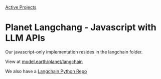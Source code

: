 [Active Projects](https://model.earth/projects)

# Planet Langchang - Javascript with LLM APIs

Our javascript-only implementation resides in the langchain folder.

View at [model.earth/planet/langchain](https://model.earth/planet/langchain)

We also have a [Langchain Python Repo](https://github.com/ModelEarth/langchain)

